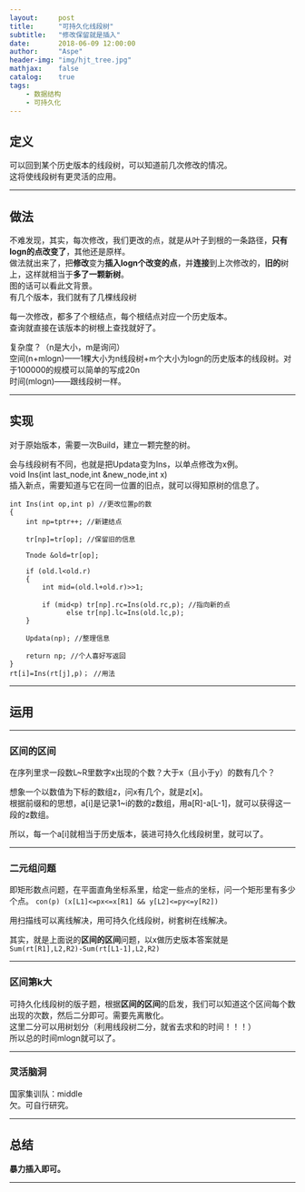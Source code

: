 ```yaml
---
layout:     post
title:      "可持久化线段树"
subtitle:   "修改保留就是插入"
date:       2018-06-09 12:00:00
author:     "Aspe"
header-img: "img/hjt_tree.jpg"
mathjax:    false
catalog:    true
tags:
    - 数据结构
    - 可持久化
---
```


## 定义
  可以回到某个历史版本的线段树，可以知道前几次修改的情况。  
  这将使线段树有更灵活的应用。  

---

## 做法
  不难发现，其实，每次修改，我们更改的点，就是从叶子到根的一条路径，**只有logn的点改变了**，其他还是原样。  
  做法就出来了，把**修改**变为**插入logn个改变的点**，并**连接**到上次修改的，**旧的**树上，这样就相当于**多了一颗新树**。  
  图的话可以看此文背景。  
  有几个版本，我们就有了几棵线段树
  
  每一次修改，都多了个根结点，每个根结点对应一个历史版本。  
  查询就直接在该版本的树根上查找就好了。  
  
  复杂度？（n是大小，m是询问）  
  空间(n+mlogn)——1棵大小为n线段树+m个大小为logn的历史版本的线段树。对于100000的规模可以简单的写成20n  
  时间(mlogn)——跟线段树一样。  

---

## 实现
  对于原始版本，需要一次Build，建立一颗完整的树。  
  
  会与线段树有不同，也就是把Updata变为Ins，以单点修改为x例。  
  void Ins(int last_node,int &new_node,int x)  
  插入新点，需要知道与它在同一位置的旧点，就可以得知原树的信息了。  
    
    int Ins(int op,int p) //更改位置p的数 
    {
        int np=tptr++; //新建结点 

        tr[np]=tr[op]; //保留旧的信息 

        Tnode &old=tr[op];

        if (old.l<old.r)
        {
            int mid=(old.l+old.r)>>1;

            if (mid<p) tr[np].rc=Ins(old.rc,p); //指向新的点 
                  else tr[np].lc=Ins(old.lc,p);
        }

        Updata(np); //整理信息 

        return np; //个人喜好写返回
    }
    rt[i]=Ins(rt[j],p)； //用法
    

---

## 运用

---

### 区间的区间

  在序列里求一段数L~R里数字x出现的个数？大于x（且小于y）的数有几个？  
  
  想象一个以数值为下标的数组z，问x有几个，就是z[x]。  
  根据前缀和的思想，a[i]是记录1~i的数的z数组，用a[R]-a[L-1]，就可以获得这一段的z数组。  
  
  所以，每一个a[i]就相当于历史版本，装进可持久化线段树里，就可以了。  
    
  
---

### 二元组问题

  即矩形数点问题，在平面直角坐标系里，给定一些点的坐标，问一个矩形里有多少个点。
  `con(p) (x[L1]<=px<=x[R1] && y[L2]<=py<=y[R2])`
  
  用扫描线可以离线解决，用可持久化线段树，树套树在线解决。
  
  其实，就是上面说的**区间的区间**问题，以x做历史版本答案就是`Sum(rt[R1],L2,R2)-Sum(rt[L1-1],L2,R2)`

---

### 区间第k大

  可持久化线段树的版子题，根据**区间的区间**的启发，我们可以知道这个区间每个数出现的次数，然后二分即可。需要先离散化。  
  这里二分可以用树划分（利用线段树二分，就省去求和的时间！！！）  
  所以总的时间mlogn就可以了。  

---

### 灵活脑洞

  国家集训队：middle  
  欠。可自行研究。  

---

## 总结

  **暴力插入即可。**

---

